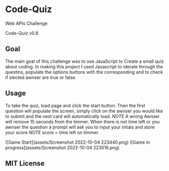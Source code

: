 # Code-Quiz
Web APIs Challenge 

Code-Quiz v0.8

## Goal

The main goal of this challenge was to use JavaScript to Create a small quiz about coding. In making this project I used Javascript to iderate through the questins, populate the options buttons with the corresponding  and to check if slected awnser are true or false. 

## Usage 

To take the quiz, load page and click the start button. Then the first question will populate the screen, simply click on the awnser you would like to submit and the next card will automatically load. *NOTE* A wrong Awnser will remove 15 seconds from the timmer. When there is not time left or you awnser the question a prompt will ask you to input your intials and store your score *NOTE* score = time left on timmer.

![Game Start](assets/Screenshot 2022-10-04 223440.png)
![Game in progress](assets/Screenshot 2022-10-04 223516.png) 

## MIT License 
